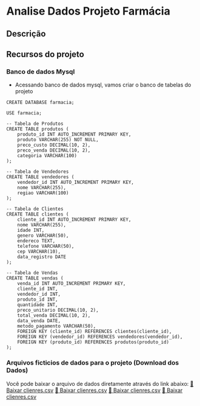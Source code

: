 # Analise Dados Projeto Farmácia

## Descrição

## Recursos do projeto

### Banco de dados Mysql

 - Acessando banco de dados mysql, vamos criar o banco de tabelas do projeto

```
CREATE DATABASE farmacia;

USE farmacia;

-- Tabela de Produtos
CREATE TABLE produtos (
    produto_id INT AUTO_INCREMENT PRIMARY KEY,
    produto VARCHAR(255) NOT NULL,
    preco_custo DECIMAL(10, 2),
    preco_venda DECIMAL(10, 2),
    categoria VARCHAR(100)
);

-- Tabela de Vendedores
CREATE TABLE vendedores (
    vendedor_id INT AUTO_INCREMENT PRIMARY KEY,
    nome VARCHAR(255),
    regiao VARCHAR(100)
);

-- Tabela de Clientes
CREATE TABLE clientes (
    cliente_id INT AUTO_INCREMENT PRIMARY KEY,
    nome VARCHAR(255),
    idade INT,
    genero VARCHAR(50),
    endereco TEXT,
    telefone VARCHAR(50),
    cep VARCHAR(10),
    data_registro DATE
);

-- Tabela de Vendas
CREATE TABLE vendas (
    venda_id INT AUTO_INCREMENT PRIMARY KEY,
    cliente_id INT,
    vendedor_id INT,
    produto_id INT,
    quantidade INT,
    preco_unitario DECIMAL(10, 2),
    total_venda DECIMAL(10, 2),
    data_venda DATE,
    metodo_pagamento VARCHAR(50),
    FOREIGN KEY (cliente_id) REFERENCES clientes(cliente_id),
    FOREIGN KEY (vendedor_id) REFERENCES vendedores(vendedor_id),
    FOREIGN KEY (produto_id) REFERENCES produtos(produto_id)
);

```

### Arquivos ficticios de dados para o projeto (Download dos Dados)
Você pode baixar o arquivo de dados diretamente através do link abaixo:
[📂 Baixar clienres.csv](https://github.com/douglasinforj/analise_dados_projeto_farmacia/tree/main/data/clientes.csv)
[📂 Baixar clienres.csv](https://github.com/douglasinforj/analise_dados_projeto_farmacia/tree/main/data/produtos.csv)
[📂 Baixar clienres.csv](https://github.com/douglasinforj/analise_dados_projeto_farmacia/tree/main/data/venddas.csv)
[📂 Baixar clienres.csv](https://github.com/douglasinforj/analise_dados_projeto_farmacia/tree/main/data/vendedores.csv)
